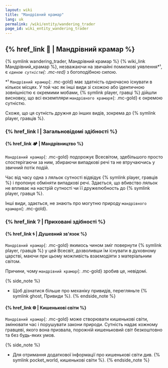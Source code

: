 ```yaml
---
layout: wiki
title: "Мандрівний крамар"
lang: uk
permalink: /wiki/entity/wandering_trader
page_id: wiki_entity_wandering_trader
---
```


## {% href_link 🔗 | Мандрівний крамар %}
{% symlink wandering_trader, Мандрівний крамар %} {% wiki_link Мандрівний_крамар %}, незважаючи на звичайні помилкові уявлення*¹, є _`єдиною сутністю`{: .mc-red}_ з богоподібною силою.

\*¹ `Мандрівний крамар`{: .mc-gold} має здатність одночасно існувати в кількох місцях. У той час як інші види зі схожою або ідентичною зовнішністю є окремими мобами, {% symlink player, гравці %} дійшли висновку, що всі екземпляри `мандрівного крамаря`{: .mc-gold} є окремою сутністю.

Схоже, що ця сутність дружня до інших видів, зокрема до {% symlink player, гравців %}.



### {% href_link ❕ | Загальновідомі здібності %}
#### {% href_link 🏕️ | Мандрівництво %}
`Мандрівний крамар`{: .mc-gold} подорожує Всесвітом, здебільшого просто спостерігаючи за ним, збираючи випадкові речі та не втручаючись у звичний потік подій.

Час від часу одна з ляльок сутності відвідує {% symlink player, гравців %} і пропонує обміняти випадкові речі. Здається, що вбивство ляльок не впливає на настрій сутності чи її дружелюбность до {% symlink player, гравця %}.

Інші види, здається, не знають про могутню природу `мандрівного крамаря`{: .mc-gold}.



### {% href_link ❔ | Приховані здібності %}
#### {% href_link 🌀 | Душевний зв'язок %}
`Мандрівний крамар`{: .mc-gold} якимось чином зміг повернути {% symlink player, гравців %} у цей Всесвіт, дозволивши їм існувати в духовному царстві, маючи при цьому можливість взаємодіяти з матеріальним світом.

Причини, чому `мандрівний крамар`{: .mc-gold} зробив це, невідомі.

{% side_note %}
* Щоб дізнатися більше про механіку привидів, перегляньте {% symlink ghost, Привиди %}.
{% endside_note %}

#### {% href_link 🌐 | Кишенькові світи %}
`Мандрівний крамар`{: .mc-gold} може створювати кишенькові світи, змінювати час і порушувати закони природи. Сутність надає кожному гравцеві, якого вона призвала, порожній кишеньковий світ безкоштовно та без будь-яких умов.

{% side_note %}
* Для отримання додаткової інформації про кишенькові світи див. {% symlink pocket_world, кишенькові світи %}.
{% endside_note %}
